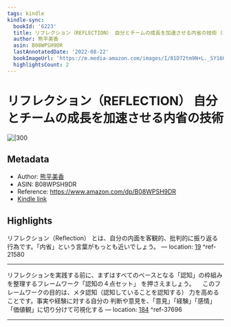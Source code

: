 ```yaml
---
tags: kindle
kindle-sync:
  bookId: '6223'
  title: リフレクション（REFLECTION） 自分とチームの成長を加速させる内省の技術 (オリジナルフレームワークPPT・PDF特典付き)
  author: 熊平美香
  asin: B08WPSH9DR
  lastAnnotatedDate: '2022-08-22'
  bookImageUrl: 'https://m.media-amazon.com/images/I/81D72tm9N+L._SY160.jpg'
  highlightsCount: 2
---
```


# リフレクション（REFLECTION） 自分とチームの成長を加速させる内省の技術
![|300](https://m.media-amazon.com/images/I/81D72tm9N+L.jpg)
## Metadata
* Author: [熊平美香](https://www.amazon.comundefined)
* ASIN: B08WPSH9DR
* Reference: https://www.amazon.com/dp/B08WPSH9DR
* [Kindle link](kindle://book?action=open&asin=B08WPSH9DR)

## Highlights
リフレクション（Reflection） とは、自分の内面を客観的、批判的に振り返る行為です。「内省」という言葉がもっとも近いでしょう。 — location: [19](kindle://book?action=open&asin=B08WPSH9DR&location=19) ^ref-21580

---
リフレクションを実践する前に、まずはすべてのベースとなる「認知」の枠組みを整理するフレームワーク「認知の４点セット」 を押さえましょう。 　このフレームワークの目的は、メタ認知（認知していることを認知する） 力を高めることです。事実や経験に対する自分の 判断や意見を、「意見」「経験」「感情」「価値観」に切り分けて可視化する — location: [184](kindle://book?action=open&asin=B08WPSH9DR&location=184) ^ref-37696

---
